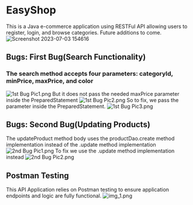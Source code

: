 # EasyShop

This is a Java e-commerce application using RESTFul API allowing users to register, login, and browse categories. Future additions to come.
![Screenshot 2023-07-03 154616](https://github.com/Arey0904/EasyShop/assets/130683596/ddc0f423-e116-4ceb-ad95-4f7675a08cea)
## Bugs: First Bug(Search Functionality)
### The search method accepts four parameters: categoryId, minPrice, maxPrice, and color
![1st Bug Pic1.png](..%2F..%2F..%2FUsers%2FStudent%2FPictures%2F1st%20Bug%20Pic1.png)
But it does not pass the needed maxPrice parameter inside the PreparedStatement
![1st Bug Pic2.png](..%2F..%2F..%2FUsers%2FStudent%2FPictures%2F1st%20Bug%20Pic2.png)
So to fix, we pass the parameter inside the PreparedStatement.
![1st Bug Pic3.png](..%2F..%2F..%2FUsers%2FStudent%2FPictures%2F1st%20Bug%20Pic3.png)
## Bugs: Second Bug(Updating Products)
The updateProduct method body uses the productDao.create method implementation instead of the .update method implementation
![2nd Bug Pic1.png](..%2F..%2F..%2FUsers%2FStudent%2FPictures%2F2nd%20Bug%20Pic1.png)
To fix we use the .update method implementation instead
![2nd Bug Pic2.png](..%2F..%2F..%2FUsers%2FStudent%2FPictures%2F2nd%20Bug%20Pic2.png)
## Postman Testing
This API Application relies on Postman testing to ensure application endpoints and logic are fully functional.
![img_1.png](img_1.png)
